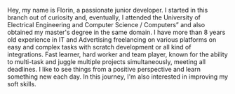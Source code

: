   Hey, my name is Florin, a passionate junior developer. I started in this branch out of curiosity and, eventually, I attended the University of Electrical Engineering and Computer Science / Computers” and also obtained my master's degree in the same domain.
I have more than 8 years old experience in IT and Advertising freelancing on various platforms on easy and complex tasks with scratch development or all kind of integrations.
Fast learner, hard worker and team player, known for the ability to multi-task and juggle multiple projects simultaneously, meeting all deadlines.
I like to see things from a positive perspective and learn something new each day. In this journey, I'm also interested in improving my soft skills.
